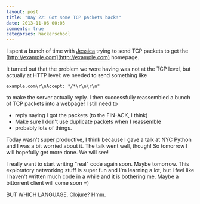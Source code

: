 ```yaml
---
layout: post
title: "Day 22: Got some TCP packets back!"
date: 2013-11-06 00:03
comments: true
categories: hackerschool
---
```


I spent a bunch of time with [Jessica](http://web.mit.edu/jesstess/www/) 
trying to send TCP packets to get the 
[http://example.com](http://example.com) homepage.

It turned out that the problem we were having was not at the TCP level,
but actually at HTTP level: we needed to send something like

~~~
example.com\r\nAccept: */*\r\n\r\n"
~~~

to make the server actually reply. I then successfully reassembled a
bunch of TCP packets into a webpage! I still need to

* reply saying I got the packets (to the FIN-ACK, I think)
* Make sure I don't use duplicate packets when I reassemble
* probably lots of things.

Today wasn't super productive, I think because I gave a talk at NYC
Python and I was a bit worried about it. The talk went well, though! So
tomorrow I will hopefully get more done. We will see!

I really want to start writing "real" code again soon. Maybe tomorrow.
This exploratory networking stuff is super fun and I'm learning a lot,
but I feel like I haven't written much code in a while and it is
bothering me. Maybe a bittorrent client will come soon =)

BUT WHICH LANGUAGE. Clojure? Hmm.
